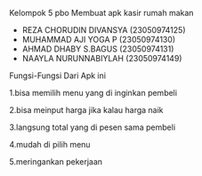Kelompok 5 pbo
Membuat apk kasir rumah makan
- REZA CHORUDIN DIVANSYA (23050974125)
- MUHAMMAD AJI YOGA P (23050974130)
- AHMAD DHABY S.BAGUS (23050974131)
- NAAYLA NURUNNABIYLAH (23050974149)

  
Fungsi-Fungsi Dari Apk ini

1.bisa memilih menu yang di inginkan pembeli

2.bisa meinput harga jika kalau harga naik

3.langsung total yang di pesen sama pembeli

4.mudah di pilih menu

5.meringankan pekerjaan 
